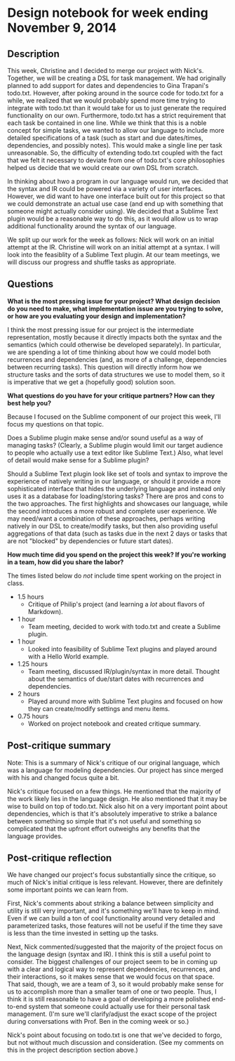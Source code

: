 # Design notebook for week ending November 9, 2014

## Description

This week, Christine and I decided to merge our project with Nick's. Together,
we will be creating a DSL for task management. We had originally planned to add
support for dates and dependencies to Gina Trapani's todo.txt. However, after
poking around in the source code for todo.txt for a while, we realized that we
would probably spend more time trying to integrate with todo.txt than it would
take for us to just generate the required functionality on our own. Furthermore,
todo.txt has a strict requirement that each task be contained in one line. While
we think that this is a noble concept for simple tasks, we wanted to allow our
language to include more detailed specifications of a task (such as start and
due dates/times, dependencies, and possibly notes). This would make a single
line per task unreasonable. So, the difficulty of extending todo.txt coupled
with the fact that we felt it necessary to deviate from one of todo.txt's core
philosophies helped us decide that we would create our own DSL from scratch.

In thinking about hwo a program in our language would run, we decided that the
syntax and IR could be powered via a variety of user interfaces. However, we
did want to have one interface built out for this project so that we could
demonstrate an actual use case (and end up with something that someone might
actually consider using). We decided that a Sublime Text plugin would be a
reasonable way to do this, as it would allow us to wrap additional functionality
around the syntax of our language.

We split up our work for the week as follows: Nick will work on an initial
attempt at the IR. Christine will work on an initial attempt at a syntax. I
will look into the feasiblity of a Sublime Text plugin. At our team meetings,
we will discuss our progress and shuffle tasks as appropriate.


## Questions

**What is the most pressing issue for your project? What design decision do
you need to make, what implementation issue are you trying to solve, or how
are you evaluating your design and implementation?**

I think the most pressing issue for our project is the intermediate
representation, mostly because it directly impacts both the syntax and the
semantics (which could otherwise be developed separately). In particular,
we are spending a lot of time thinking about how we could model both
recurrences and dependencies (and, as more of a challenge, dependencies
between recurring tasks). This question will directly inform how we
structure tasks and the sorts of data structures we use to model them, so it
is imperative that we get a (hopefully good) solution soon.

**What questions do you have for your critique partners? How can they best help
you?**

Because I focused on the Sublime component of our project this week, I'll focus
my questions on that topic.

Does a Sublime plugin make sense and/or sound useful as a way of managing tasks?
(Clearly, a Sublime plugin would limit our target audience to people who
actually use a text editor like Sublime Text.) Also, what level of detail would
make sense for a Sublime plugin?

Should a Sublime Text plugin look like set of tools and syntax to
improve the experience of natively writing in our language, or should it
provide a more sophisticated interface that hides the underlying language and
instead only uses it as a database for loading/storing tasks? There are pros
and cons to the two approaches. The first highlights and showcases our language,
while the second introduces a more robust and complete user experience. We may
need/want a combination of these approaches, perhaps writing natively in our
DSL to create/modify tasks, but then also providing useful aggregations of that
data (such as tasks due in the next 2 days or tasks that are not "blocked" by
dependencies or future start dates).

**How much time did you spend on the project this week? If you're working in a
team, how did you share the labor?**

The times listed below do _not_ include time spent working on the project in class.

* 1.5 hours
  * Critique of Philip's project (and learning a _lot_ about flavors of Markdown).
* 1 hour
  * Team meeting, decided to work with todo.txt and create a Sublime plugin.
* 1 hour
  * Looked into feasibility of Sublime Text plugins and played around with a
    Hello World example.
* 1.25 hours
  * Team meeting, discussed IR/plugin/syntax in more detail. Thought about the
    semantics of due/start dates with recurrences and dependencies.
* 2 hours
  * Played around more with Sublime Text plugins and focused on how they
    can create/modify settings and menu items.
* 0.75 hours
  * Worked on project notebook and created critique summary.


## Post-critique summary

Note: This is a summary of Nick's critique of our original language, which was
a language for modeling dependencies. Our project has since merged with his and
changed focus quite a bit.

Nick's critique focused on a few things. He mentioned that the majority of the
work likely lies in the language design. He also mentioned that it may be wise
to build on top of todo.txt. Nick also hit on a very important point about
dependencies, which is that it's absolutely imperative to strike a balance
between something so simple that it's not useful and something so complicated
that the upfront effort outweighs any benefits that the language provides.

## Post-critique reflection

We have changed our project's focus substantially since the critique, so much of
Nick's initial critique is less relevant. However, there are definitely some
important points we can learn from.

First, Nick's comments about striking a balance between simplicity and utility is
still very important, and it's something we'll have to keep in mind. Even if we
can build a ton of cool functionality around very detailed and parameterized tasks,
those features will not be useful if the time they save is less than the time
invested in setting up the tasks.

Next, Nick commented/suggested that the majority of the project focus on the
language design (syntax and IR). I think this is still a useful point to consider.
The biggest challenges of our project seem to be in coming up with a clear and
logical way to represent dependencies, recurrences, and their interactions, so it
makes sense that we would focus on that space. That said, though, we are a team
of 3, so it would probably make sense for us to accomplish more than a smaller
team of one or two people. Thus, I think it is still reasonable to have a goal
of developing a more polished end-to-end system that someone could actually use
for their personal task management. (I'm sure we'll clarify/adjust the exact scope
of the project during conversations with Prof. Ben in the coming week or so.)

Nick's point about focusing on todo.txt is one that we've decided to forgo, but
not without much discussion and consideration. (See my comments on this in the
project description section above.)
